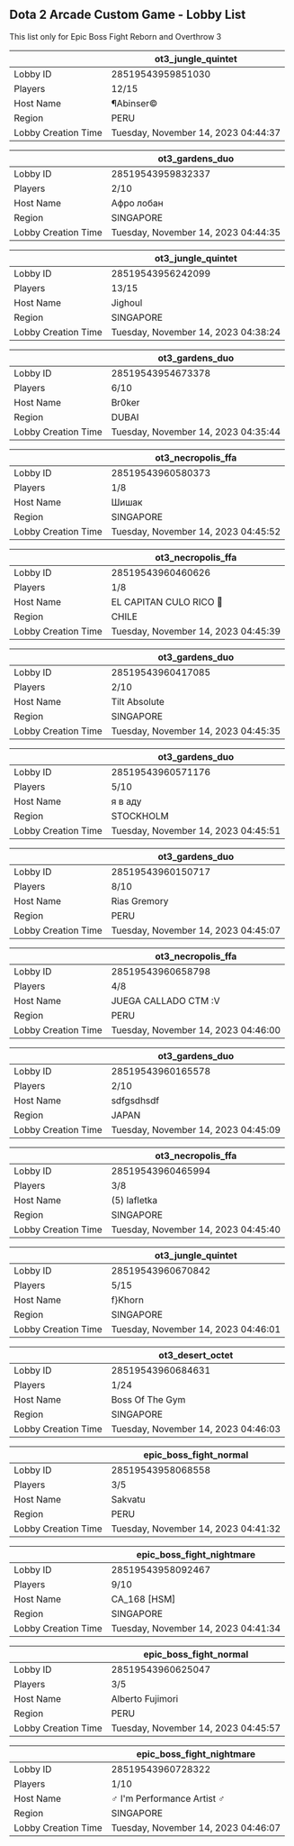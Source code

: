 ## Dota 2 Arcade Custom Game - Lobby List

This list only for Epic Boss Fight Reborn and Overthrow 3

|  | ot3_jungle_quintet |
| ------ | ------ |
| Lobby ID | 28519543959851030 |
| Players | 12/15 |
| Host Name | ¶Abinser© |
| Region | PERU |
| Lobby Creation Time | Tuesday, November 14, 2023 04:44:37 |


|  | ot3_gardens_duo |
| ------ | ------ |
| Lobby ID | 28519543959832337 |
| Players | 2/10 |
| Host Name | Афро лобан |
| Region | SINGAPORE |
| Lobby Creation Time | Tuesday, November 14, 2023 04:44:35 |


|  | ot3_jungle_quintet |
| ------ | ------ |
| Lobby ID | 28519543956242099 |
| Players | 13/15 |
| Host Name | Jighoul |
| Region | SINGAPORE |
| Lobby Creation Time | Tuesday, November 14, 2023 04:38:24 |


|  | ot3_gardens_duo |
| ------ | ------ |
| Lobby ID | 28519543954673378 |
| Players | 6/10 |
| Host Name | Br0ker |
| Region | DUBAI |
| Lobby Creation Time | Tuesday, November 14, 2023 04:35:44 |


|  | ot3_necropolis_ffa |
| ------ | ------ |
| Lobby ID | 28519543960580373 |
| Players | 1/8 |
| Host Name | Шишак |
| Region | SINGAPORE |
| Lobby Creation Time | Tuesday, November 14, 2023 04:45:52 |


|  | ot3_necropolis_ffa |
| ------ | ------ |
| Lobby ID | 28519543960460626 |
| Players | 1/8 |
| Host Name | EL CAPITAN CULO RICO 🤤 |
| Region | CHILE |
| Lobby Creation Time | Tuesday, November 14, 2023 04:45:39 |


|  | ot3_gardens_duo |
| ------ | ------ |
| Lobby ID | 28519543960417085 |
| Players | 2/10 |
| Host Name | Tilt Absolute |
| Region | SINGAPORE |
| Lobby Creation Time | Tuesday, November 14, 2023 04:45:35 |


|  | ot3_gardens_duo |
| ------ | ------ |
| Lobby ID | 28519543960571176 |
| Players | 5/10 |
| Host Name | я в аду |
| Region | STOCKHOLM |
| Lobby Creation Time | Tuesday, November 14, 2023 04:45:51 |


|  | ot3_gardens_duo |
| ------ | ------ |
| Lobby ID | 28519543960150717 |
| Players | 8/10 |
| Host Name | Rias Gremory |
| Region | PERU |
| Lobby Creation Time | Tuesday, November 14, 2023 04:45:07 |


|  | ot3_necropolis_ffa |
| ------ | ------ |
| Lobby ID | 28519543960658798 |
| Players | 4/8 |
| Host Name | JUEGA CALLADO CTM  :V |
| Region | PERU |
| Lobby Creation Time | Tuesday, November 14, 2023 04:46:00 |


|  | ot3_gardens_duo |
| ------ | ------ |
| Lobby ID | 28519543960165578 |
| Players | 2/10 |
| Host Name | sdfgsdhsdf |
| Region | JAPAN |
| Lobby Creation Time | Tuesday, November 14, 2023 04:45:09 |


|  | ot3_necropolis_ffa |
| ------ | ------ |
| Lobby ID | 28519543960465994 |
| Players | 3/8 |
| Host Name | (5) lafletka |
| Region | SINGAPORE |
| Lobby Creation Time | Tuesday, November 14, 2023 04:45:40 |


|  | ot3_jungle_quintet |
| ------ | ------ |
| Lobby ID | 28519543960670842 |
| Players | 5/15 |
| Host Name | f}Khorn |
| Region | SINGAPORE |
| Lobby Creation Time | Tuesday, November 14, 2023 04:46:01 |


|  | ot3_desert_octet |
| ------ | ------ |
| Lobby ID | 28519543960684631 |
| Players | 1/24 |
| Host Name | Boss Of The Gym |
| Region | SINGAPORE |
| Lobby Creation Time | Tuesday, November 14, 2023 04:46:03 |


|  | epic_boss_fight_normal |
| ------ | ------ |
| Lobby ID | 28519543958068558 |
| Players | 3/5 |
| Host Name | Sakvatu |
| Region | PERU |
| Lobby Creation Time | Tuesday, November 14, 2023 04:41:32 |


|  | epic_boss_fight_nightmare |
| ------ | ------ |
| Lobby ID | 28519543958092467 |
| Players | 9/10 |
| Host Name | CA_168 [HSM] |
| Region | SINGAPORE |
| Lobby Creation Time | Tuesday, November 14, 2023 04:41:34 |


|  | epic_boss_fight_normal |
| ------ | ------ |
| Lobby ID | 28519543960625047 |
| Players | 3/5 |
| Host Name | Alberto Fujimori |
| Region | PERU |
| Lobby Creation Time | Tuesday, November 14, 2023 04:45:57 |


|  | epic_boss_fight_nightmare |
| ------ | ------ |
| Lobby ID | 28519543960728322 |
| Players | 1/10 |
| Host Name | ♂ I'm Performance Artist ♂ |
| Region | SINGAPORE |
| Lobby Creation Time | Tuesday, November 14, 2023 04:46:07 |


